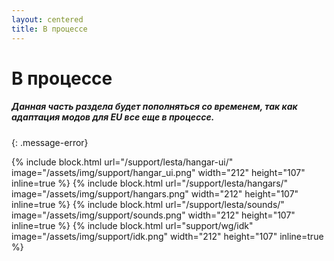 ```yaml
---
layout: centered
title: В процессе
---
```


# В процессе

##### Данная часть раздела будет пополняться со временем, так как адаптация модов для EU все еще в процессе.
{: .message-error}

{% include block.html url="/support/lesta/hangar-ui/" image="/assets/img/support/hangar_ui.png" width="212" height="107" inline=true %}
{% include block.html url="/support/lesta/hangars/" image="/assets/img/support/hangars.png" width="212" height="107" inline=true %}
{% include block.html url="/support/lesta/sounds/" image="/assets/img/support/sounds.png" width="212" height="107" inline=true %}
{% include block.html url="support/wg/idk" image="/assets/img/support/idk.png" width="212" height="107" inline=true %}
